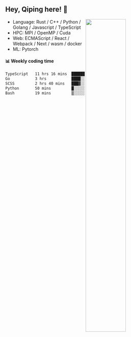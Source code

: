 

## Hey, Qiping here! :wave:

[<img align="right" width="50%" src="https://github-readme-stats.vercel.app/api?username=ppppqp&theme=dark&show_icons=true">](https://metrics.lecoq.io/ppppqp?template=classic)



-   Language: Rust / C++ / Python / Golang / Javascript / TypeScript
-   HPC: MPI / OpenMP / Cuda
-   Web: ECMAScript / React / Webpack / Next / wasm / docker
-   ML: Pytorch



#### :bar_chart: Weekly coding time

<!--START_SECTION:waka-->

```txt
TypeScript   11 hrs 16 mins  ███████████████░░░░░░░░░░   59.72 %
Go           3 hrs           ████░░░░░░░░░░░░░░░░░░░░░   15.92 %
SCSS         2 hrs 40 mins   ███▓░░░░░░░░░░░░░░░░░░░░░   14.19 %
Python       50 mins         █░░░░░░░░░░░░░░░░░░░░░░░░   04.49 %
Bash         19 mins         ▒░░░░░░░░░░░░░░░░░░░░░░░░   01.68 %
```

<!--END_SECTION:waka-->
